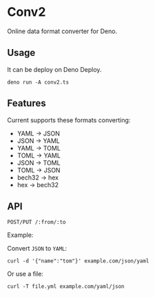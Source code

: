 # Conv2

 Online data format converter for Deno.

## Usage

It can be deploy on Deno Deploy.

```
deno run -A conv2.ts
```

## Features

Current supports these formats converting:

- YAML -> JSON
- JSON -> YAML
- YAML -> TOML
- TOML -> YAML
- JSON -> TOML
- TOML -> JSON
- bech32 -> hex
- hex -> bech32

## API

```
POST/PUT /:from/:to
```

Example:

Convert `JSON` to `YAML`:

```
curl -d '{"name":"tom"}' example.com/json/yaml
```

Or use a file:

```
curl -T file.yml example.com/yaml/json
```